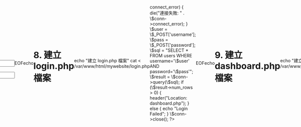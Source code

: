 # dockerfile

# 1. 更新和安裝 Apache
echo "更新軟體包並安裝 Apache 伺服器"
apt-get update
apt-get install apache2 -y

echo

# 2. 安裝 PHP 和 MySQL
echo "安裝 PHP 和 MySQL"
apt-get install php libapache2-mod-php php-mysql -y
apt-get install mysql-server -y

echo

# 3. 啟動 Apache 和 MySQL 服務
echo "啟動 Apache 和 MySQL 服務"
systemctl start apache2
systemctl start mysql

echo

# 4. 建立 MySQL 資料庫和使用者
echo "建立 MySQL 資料庫和使用者"
mysql -e "CREATE DATABASE mydatabase;"
mysql -e "CREATE USER 'admin'@'localhost' IDENTIFIED BY 'admin';"
mysql -e "CREATE USER 'K999'@'localhost' IDENTIFIED BY 'congraduation';"
mysql -e "GRANT ALL PRIVILEGES ON mydatabase.* TO 'admin'@'localhost';"
mysql -e "GRANT ALL PRIVILEGES ON mydatabase.* TO 'K999'@'localhost';"
mysql -e "FLUSH PRIVILEGES;"

echo

# 5. 建立資料表 users
echo "建立資料表 users"
mysql -e "USE mydatabase; CREATE TABLE users (id INT AUTO_INCREMENT PRIMARY KEY, username VARCHAR(50), password VARCHAR(50));"
mysql -e "USE mydatabase; INSERT INTO users (username, password) VALUES ('admin', 'admin');"

echo

# 6. 建立網站目錄結構
echo "建立網站目錄結構"
mkdir -p /var/www/html/mywebsite
cd /var/www/html/mywebsite

echo

# 7. 建立 index.html 檔案
echo "建立 index.html 檔案"
cat <<EOF > /var/www/html/mywebsite/index.html
<!DOCTYPE html>
<html lang="zh-TW">
<head>
    <meta charset="UTF-8">
    <title>登入頁面</title>
    <style>
        body {
            display: flex;
            justify-content: center;
            align-items: center;
            height: 100vh;
            margin: 0;
        }
        .login-container {
            text-align: center;
        }
    </style>
</head>
<body>
    <div class="login-container">
        <h1>登入</h1>
        <form action="login.php" method="post">
            <input type="text" name="username" placeholder="使用者名稱" required><br><br>
            <input type="password" name="password" placeholder="密碼" required><br><br>
            <button type="submit">登入</button>
        </form>
    </div>
</body>
</html>
EOF

echo

# 8. 建立 login.php 檔案
echo "建立 login.php 檔案"
cat <<EOF > /var/www/html/mywebsite/login.php
<?php
\$servername = "localhost";
\$username = "admin";
\$password = "admin";
\$dbname = "mydatabase";

$conn = new mysqli(\$servername, \$username, \$password, \$dbname);

if (\$conn->connect_error) {
    die("連接失敗: " . \$conn->connect_error);
}

\$user = \$_POST['username'];
\$pass = \$_POST['password'];

\$sql = "SELECT * FROM users WHERE username='\$user' AND password='\$pass'";
\$result = \$conn->query(\$sql);

if (\$result->num_rows > 0) {
    header("Location: dashboard.php");
} else {
    echo "Login Failed";
}

\$conn->close();
?>
EOF

echo

# 9. 建立 dashboard.php 檔案
echo "建立 dashboard.php 檔案"
cat <<EOF > /var/www/html/mywebsite/dashboard.php
<!DOCTYPE html>
<html lang="zh-TW">
<head>
    <meta charset="UTF-8">
    <title>控制台</title>
</head>
<body>
    <h1>輸入 IP</h1>
    <form action="exec.php" method="post">
        <input type="text" name="ip" placeholder="輸入 IP" required><br><br>
        <button type="submit">執行</button>
    </form>
</body>
</html>
EOF

echo

# 10. 建立 exec.php 檔案
echo "建立 exec.php 檔案"
cat <<EOF > /var/www/html/mywebsite/exec.php
<?php
\$ip = \$_POST['ip'];
\$output = shell_exec("ping -c 4 " . escapeshellarg(\$ip));
echo "<pre>\$output</pre>";
?>
EOF

echo

# 11. 設定 Apache 網站配置檔案
echo "設定 Apache 網站配置檔案"
cat <<EOF > /etc/apache2/sites-available/mywebsite.conf
<VirtualHost *:80>
    ServerAdmin webmaster@localhost
    DocumentRoot /var/www/html/mywebsite
    ErrorLog \${APACHE_LOG_DIR}/error.log
    CustomLog \${APACHE_LOG_DIR}/access.log combined
</VirtualHost>
EOF

echo

# 12. 啟用網站配置並重啟 Apache
echo "啟用網站配置並重啟 Apache"
a2ensite mywebsite.conf
systemctl reload apache2

echo "網站已成功建立並運行在 http://localhost"

幫我檢查有沒有換行符號
